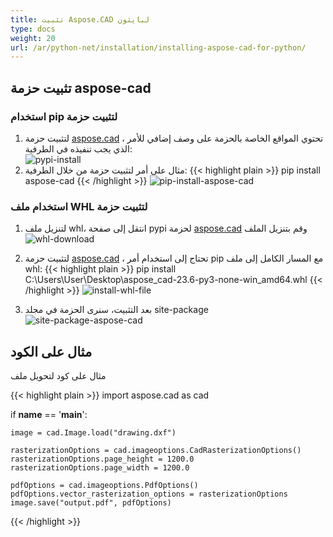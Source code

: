```yaml
---
title: تثبيت Aspose.CAD لبايثون
type: docs
weight: 20
url: /ar/python-net/installation/installing-aspose-cad-for-python/
---
```


## **تثبيت حزمة aspose-cad**

### استخدام pip لتثبيت حزمة

1. لتثبيت حزمة [aspose.cad](https://pypi.org/project/aspose-cad/) ، تحتوي المواقع الخاصة بالحزمة على وصف إضافي للأمر الذي يجب تنفيذه في الطرفية:<br/>
![pypi-install](/cad/_assets/python-net/install/pypi-aspose-cad.png)
1. مثال على أمر لتثبيت حزمة من خلال الطرفية:
{{< highlight plain >}}
pip install aspose-cad
{{< /highlight >}}
![pip-install-aspose-cad](/cad/_assets/python-net/install/pip-install-aspose.png)

### استخدام ملف WHL لتثبيت حزمة

1. لتنزيل ملف whl، انتقل إلى صفحة pypi لحزمة [aspose.cad](https://pypi.org/project/aspose-cad/#files) وقم بتنزيل الملف<br/>
![whl-download](/cad/_assets/python-net/install/download-whl-file.png)<br/>
1. لتثبيت حزمة [aspose.cad](https://pypi.org/project/aspose-cad/) ، تحتاج إلى استخدام أمر pip مع المسار الكامل إلى ملف whl:
{{< highlight plain >}}
pip install C:\Users\User\Desktop\aspose_cad-23.6-py3-none-win_amd64.whl
{{< /highlight >}}
![install-whl-file](/cad/_assets/python-net/install/install-whl-file-terminal.png)

1. بعد التثبيت، سنرى الحزمة في مجلد site-package<br/>
![site-package-aspose-cad](/cad/_assets/python-net/install/site-package-aspose.png)

## مثال على الكود
مثال على كود لتحويل ملف

{{< highlight plain >}}
import aspose.cad as cad

if __name__ == '__main__':
    
    image = cad.Image.load("drawing.dxf")

    rasterizationOptions = cad.imageoptions.CadRasterizationOptions()
    rasterizationOptions.page_height = 1200.0
    rasterizationOptions.page_width = 1200.0
    
    pdfOptions = cad.imageoptions.PdfOptions()
    pdfOptions.vector_rasterization_options = rasterizationOptions
    image.save("output.pdf", pdfOptions)
{{< /highlight >}}

